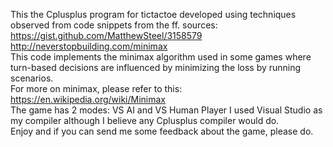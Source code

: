 This the Cplusplus program for tictactoe developed using techniques observed from code snippets from the ff. sources:                                   
https://gist.github.com/MatthewSteel/3158579                                   
http://neverstopbuilding.com/minimax                                   
This code implements the minimax algorithm used in some games where turn-based decisions are influenced by minimizing the loss by running scenarios.                                   
For more on minimax, please refer to this: https://en.wikipedia.org/wiki/Minimax                                   
The game has 2 modes: VS AI and VS Human Player I used Visual Studio as my compiler although I believe any Cplusplus compiler would do.                                   
Enjoy and if you can send me some feedback about the game, please do.                                   
